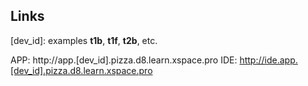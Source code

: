 
## Links
[dev_id]: examples **t1b**, **t1f**, **t2b**, etc.

APP: http://app.[dev_id].pizza.d8.learn.xspace.pro
IDE: http://ide.app.[dev_id].pizza.d8.learn.xspace.pro
